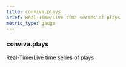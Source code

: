 ```yaml
---
title: conviva.plays
brief: Real-Time/Live time series of plays
metric_type: gauge
---
```

### conviva.plays

Real-Time/Live time series of plays